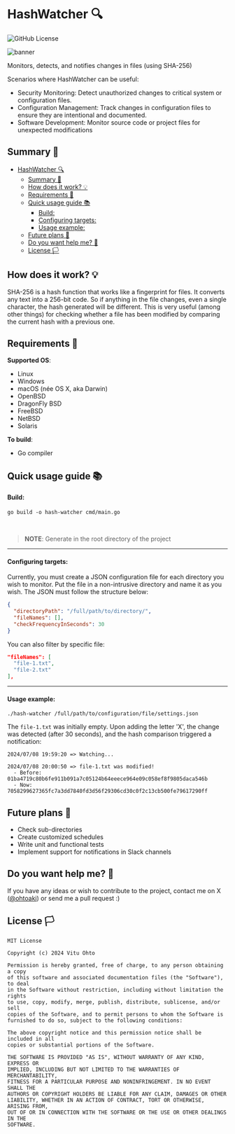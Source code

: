 # HashWatcher 🔍
![GitHub License](https://img.shields.io/github/license/foiovituh/hash-watcher)

![banner](https://github.com/foiovituh/hash-watcher/assets/68431603/466efc10-64cf-4ac7-84ca-02c9af63770b)

Monitors, detects, and notifies changes in files (using SHA-256)

Scenarios where HashWatcher can be useful:
- Security Monitoring: Detect unauthorized changes to critical system or configuration files.
- Configuration Management: Track changes in configuration files to ensure they are intentional and documented.
- Software Development: Monitor source code or project files for unexpected modifications

## Summary 📝
- [HashWatcher 🔍](#hashwatcher-)
  - [Summary 📝](#summary-)
  - [How does it work? 💡](#how-does-it-work-)
  - [Requirements 🔗](#requirements-)
  - [Quick usage guide 📚](#quick-usage-guide-)
      - [Build:](#build)
      - [Configuring targets:](#configuring-targets)
      - [Usage example:](#usage-example)
  - [Future plans 📌](#future-plans-)
  - [Do you want help me? 👥](#do-you-want-help-me-)
  - [License 🏳️](#license-️)

## How does it work? 💡
SHA-256 is a hash function that works like a fingerprint for files. It converts any text into a 256-bit code. So if anything in the file changes, even a single character, the hash generated will be different. This is very useful (among other things) for checking whether a file has been modified by comparing the current hash with a previous one.

## Requirements 🔗
<b>Supported OS</b>:
- Linux
- Windows
- macOS (née OS X, aka Darwin)
- OpenBSD
- DragonFly BSD
- FreeBSD
- NetBSD
- Solaris

<b>To build</b>:
- Go compiler

## Quick usage guide 📚
#### Build:
```
go build -o hash-watcher cmd/main.go
```

<br>

> <b>NOTE</b>: Generate in the root directory of the project

---

#### Configuring targets:
Currently, you must create a JSON configuration file for each directory you wish to monitor. Put the file in a non-intrusive directory and name it as you wish. The JSON must follow the structure below:
```json
{
  "directoryPath": "/full/path/to/directory/",
  "fileNames": [],
  "checkFrequencyInSeconds": 30
}

```

You can also filter by specific file:
```json
"fileNames": [
  "file-1.txt",
  "file-2.txt"
],
```

---

#### Usage example:
```
./hash-watcher /full/path/to/configuration/file/settings.json
```

The  `file-1.txt` was initially empty. Upon adding the letter 'X', the change was detected (after 30 seconds), and the hash comparison triggered a notification:

```
2024/07/08 19:59:20 => Watching...

2024/07/08 20:00:50 => file-1.txt was modified! 
  - Before: 01ba4719c80b6fe911b091a7c05124b64eeece964e09c058ef8f9805daca546b 
  - Now: 7058299627365fc7a3dd7840fd3d56f29306cd30c0f2c13cb500fe79617290ff
```

## Future plans 📌
- Check sub-directories
- Create customized schedules
- Write unit and functional tests
- Implement support for notifications in Slack channels

## Do you want help me? 👥
If you have any ideas or wish to contribute to the project, contact me on X (<a href="https://x.com/ohtoaki" target="_blank">@ohtoaki</a>) or send me a pull request :)

## License 🏳️
```
MIT License

Copyright (c) 2024 Vitu Ohto

Permission is hereby granted, free of charge, to any person obtaining a copy
of this software and associated documentation files (the "Software"), to deal
in the Software without restriction, including without limitation the rights
to use, copy, modify, merge, publish, distribute, sublicense, and/or sell
copies of the Software, and to permit persons to whom the Software is
furnished to do so, subject to the following conditions:

The above copyright notice and this permission notice shall be included in all
copies or substantial portions of the Software.

THE SOFTWARE IS PROVIDED "AS IS", WITHOUT WARRANTY OF ANY KIND, EXPRESS OR
IMPLIED, INCLUDING BUT NOT LIMITED TO THE WARRANTIES OF MERCHANTABILITY,
FITNESS FOR A PARTICULAR PURPOSE AND NONINFRINGEMENT. IN NO EVENT SHALL THE
AUTHORS OR COPYRIGHT HOLDERS BE LIABLE FOR ANY CLAIM, DAMAGES OR OTHER
LIABILITY, WHETHER IN AN ACTION OF CONTRACT, TORT OR OTHERWISE, ARISING FROM,
OUT OF OR IN CONNECTION WITH THE SOFTWARE OR THE USE OR OTHER DEALINGS IN THE
SOFTWARE.
```

